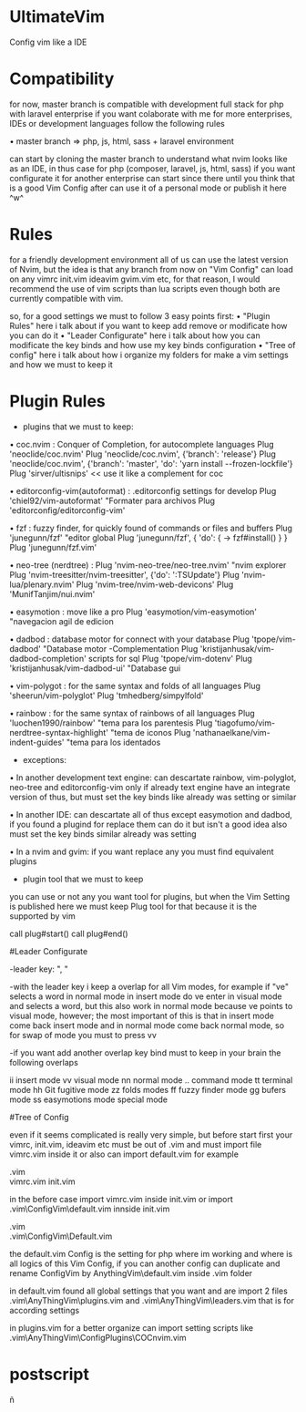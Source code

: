 # UltimateVim
Config vim like a IDE 



# Compatibility

for now, master branch is compatible with development full stack for php with laravel enterprise
if you want colaborate with me for more enterprises, IDEs or development languages follow the following rules

• master branch => php, js, html, sass + laravel environment

can start by cloning the master branch to understand what nvim looks like as an IDE, in thus case for php (composer, laravel, js, html, sass)
if you want configurate it for another enterprise can start since there until you think that is a good Vim Config
after can use it of a personal mode or publish it here ^w^

# Rules

for a friendly development environment all of us can use the latest version of Nvim, but the idea is that any branch from now on "Vim Config" can load on any
vimrc init.vim ideavim gvim.vim etc, for that reason, I would recommend the use of vim scripts than lua scripts even though both are currently compatible with vim.

so, for a good settings we must to follow 3 easy points first:
• "Plugin Rules" here i talk about if you want to keep add remove or modificate how you can do it
• "Leader Configurate" here i talk about how you can modificate the key binds and how use my key binds configuration
• "Tree of config" here i talk about how i organize my folders for make a vim settings and how we must to keep it

# Plugin Rules

- plugins that we must to keep:

• coc.nvim : Conquer of Completion, for autocomplete languages
  Plug 'neoclide/coc.nvim'
  Plug 'neoclide/coc.nvim', {'branch': 'release'}
  Plug 'neoclide/coc.nvim', {'branch': 'master', 'do': 'yarn install --frozen-lockfile'}
  Plug 'sirver/ultisnips' << use it like a complement for coc
 
• editorconfig-vim(autoformat) : .editorconfig settings for develop
  Plug 'chiel92/vim-autoformat'                    "Formater para archivos
  Plug 'editorconfig/editorconfig-vim'

• fzf : fuzzy finder, for quickly found of commands or files and buffers
  Plug 'junegunn/fzf'                              "editor global
  Plug 'junegunn/fzf', { 'do': { -> fzf#install() } }
  Plug 'junegunn/fzf.vim'

• neo-tree (nerdtree) : 
  Plug 'nvim-neo-tree/neo-tree.nvim'               "nvim explorer
  Plug 'nvim-treesitter/nvim-treesitter', {'do': ':TSUpdate'}
  Plug 'nvim-lua/plenary.nvim'
  Plug 'nvim-tree/nvim-web-devicons'
  Plug 'MunifTanjim/nui.nvim'

• easymotion : move like a pro
  Plug 'easymotion/vim-easymotion'                 "navegacion agil de edicion

• dadbod : database motor for connect with your database
  Plug 'tpope/vim-dadbod'                          "Database motor -Complementation Plug 'kristijanhusak/vim-dadbod-completion' scripts for sql
  Plug 'tpope/vim-dotenv'
  Plug 'kristijanhusak/vim-dadbod-ui'               "Database gui
 
• vim-polygot : for the same syntax and folds of all languages 
  Plug 'sheerun/vim-polyglot'
  Plug 'tmhedberg/simpylfold' 
  
• rainbow : for the same syntax of rainbows of all languages
  Plug 'luochen1990/rainbow'                        "tema para los parentesis
  Plug 'tiagofumo/vim-nerdtree-syntax-highlight'    "tema de iconos
  Plug 'nathanaelkane/vim-indent-guides'            "tema para los identados
 
- exceptions:

• In another development text engine:
  can descartate rainbow, vim-polyglot, neo-tree and editorconfig-vim only if already text engine have an integrate version of thus, but must set the key binds like
  already was setting or similar

• In another IDE:
  can descartate all of thus except easymotion and dadbod, if you found a plugind for replace them can do it but isn't a good idea also must set the key binds similar 
  already was setting
  
 • In a nvim and gvim:
  if you want replace any you must find equivalent plugins
  
- plugin tool that we must to keep

you can use or not any you want tool for plugins, but when the Vim Setting is published here we must keep Plug tool for that because it is the supported by vim

call plug#start()
call plug#end()

#Leader Configurate

-leader key: ", "

-with the leader key i keep a overlap for all Vim modes, for example if "ve" selects a word in normal mode in insert mode do <leader>ve enter in visual mode and
selects a word, but this also work in normal mode because <leader>ve points to visual mode, however; the most important of this is that in insert mode come back insert 
mode and in normal mode come back normal mode, so for swap of mode you must to press <leader>vv

-if you want add another overlap key bind must to keep in your brain the following overlaps

<leader>ii insert mode
<leader>vv visual mode
<leader>nn normal mode
<leader>.. command mode
<leader>tt terminal mode
<leader>hh Git fugitive mode
<leader>zz folds modes
<leader>ff fuzzy finder mode
<leader>gg bufers mode
<leader>ss easymotions mode
<leader><leader> special mode

#Tree of Config

even if it seems complicated is really very simple, but before start first your vimrc, init.vim, ideavim etc must be out of .vim and must import file vimrc.vim inside it or also can import default.vim for example

.vim\
vimrc.vim
init.vim

in the before case import vimrc.vim inside init.vim or import .vim\ConfigVim\default.vim innside init.vim

.vim\
.vim\ConfigVim\Default.vim

the default.vim Config is the setting for php where im working and where is all logics of this Vim Config, if you can another config can duplicate and rename ConfigVim
by AnythingVim\default.vim inside .vim folder

in default.vim found all global settings that you want and are import 2 files .vim\AnyThingVim\plugins.vim and .vim\AnyThingVim\leaders.vim that is for according 
settings

in plugins.vim for a better organize can import setting scripts like \.vim\AnyThingVim\ConfigPlugins\COCnvim.vim

# postscript
ñ


